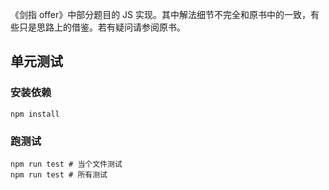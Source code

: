 《剑指 offer》中部分题目的 JS 实现。其中解法细节不完全和原书中的一致，有些只是思路上的借鉴。若有疑问请参阅原书。

## 单元测试

### 安装依赖

```shell
npm install
```

### 跑测试

```shell
npm run test # 当个文件测试
npm run test # 所有测试
```
